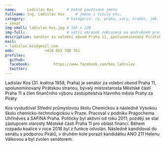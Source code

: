 ```yaml
---
name:     Ladislav Kos  	# běžně používáné jméno
fullname: Ing. Ladislav Kos  	# jméno s tituly etc.
category:                 	# kategorie: rp, praha, vary, hradec, jmk, senat
- senat
img-small: ladislav-kos.jpg # 165 x 220
img-full:                 	# větší obrázek zobrazený na podrobném profilu
description: Senátor za volební obvod Praha 11, spolunominovaný Pirátskou stranou             	# kratký popis, max 160 znaků
mail:
- ladislav.kos@gmail.com
mob:			  +420 603 780 761
profiles:
  github:                 
  facebook: 		  https://www.facebook.com/kos.ladislav
  twitter: 		  
---
```


Ladislav Kos (31. května 1958, Praha) je senátor za volební obvod Praha 11, spolunominovaný Pirátskou stranou, bývalý místostarosta Městské části Praha 11 a člen finančního výboru zastupitelstva hlavního města Prahy za Piráty

Kos vystudoval Střední průmyslovou školu Chemickou a následně Vysokou školu chemicko-technologickou v Praze. Pracoval v podniku Pragochema Uhříněves a SAFINA Praha. Politicky byl aktivní od roku 2011; později se stal zástupcem starosty Městské části Praha 11 pro oblast financí. Během rozpadu koalice v roce 2016 byl z funkce odvolán. Následně kandidoval do senátu s podporou Pirátů, v druhém kole porazil kandidátku ANO 211 Helenu Válkovou a byl zvolen senátorem. 
